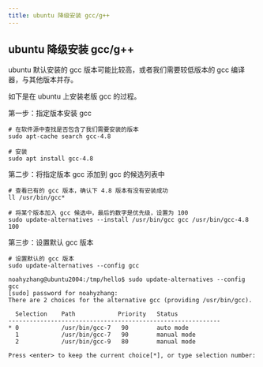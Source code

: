 ```yaml
---
title: ubuntu 降级安装 gcc/g++
---
```


## ubuntu 降级安装 gcc/g++

ubuntu 默认安装的 gcc 版本可能比较高，或者我们需要较低版本的 gcc 编译器，与其他版本并存。

如下是在 ubuntu 上安装老版 gcc 的过程。

第一步：指定版本安装 gcc

```
# 在软件源中查找是否包含了我们需要安装的版本
sudo apt-cache search gcc-4.8

# 安装
sudo apt install gcc-4.8
```

第二步：将指定版本 gcc 添加到 gcc 的候选列表中

```
# 查看已有的 gcc 版本，确认下 4.8 版本有没有安装成功
ll /usr/bin/gcc* 

# 将某个版本加入 gcc 候选中，最后的数字是优先级，设置为 100
sudo update-alternatives --install /usr/bin/gcc gcc /usr/bin/gcc-4.8 100
```

第三步：设置默认 gcc 版本

```
# 设置默认的 gcc 版本
sudo update-alternatives --config gcc

noahyzhang@ubuntu2004:/tmp/hello$ sudo update-alternatives --config gcc
[sudo] password for noahyzhang:
There are 2 choices for the alternative gcc (providing /usr/bin/gcc).

  Selection    Path            Priority   Status
------------------------------------------------------------
* 0            /usr/bin/gcc-7   90        auto mode
  1            /usr/bin/gcc-7   90        manual mode
  2            /usr/bin/gcc-9   80        manual mode

Press <enter> to keep the current choice[*], or type selection number:
```

